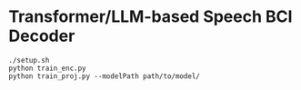 # Transformer/LLM-based Speech BCI Decoder

```
./setup.sh
python train_enc.py
python train_proj.py --modelPath path/to/model/
```
